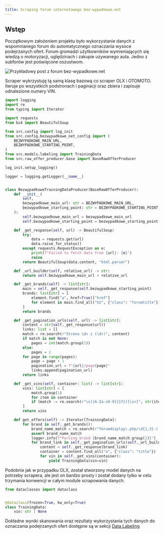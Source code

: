 ```yaml
---
title: Scraping forum internetowego bez-wypadkowe.net
---
```


## Wstęp

Początkowym założeniem projektu było wykorzystanie danych z wspomnianego forum do automatycznego oznaczania wysoce podejrzanych ofert. Forum gromadzi użytkowników wymieniających się wiedzą o motoryzacji, oględzinach i zakupie uzywanego auta. Jedno z subforów jest poświęcone oszustwom. 

![Przykładowy post z forum bez-wypadkowe.net](/assets/bez-wypadkowe-net_przykladowe-ogloszenie.png)


Scraper wykrzystuję tą samą klasę bazową co scraper OLX i OTOMOTO. Iteruje po wszystkich podstronach i paginacji oraz zbiera i zapisuje odnalezione numery VIN.

```python
import logging
import re
from typing import Iterator

import requests
from bs4 import BeautifulSoup

from src.config import log_init
from src.config.bezwypadkowe_net_config import (
    BEZWYPADKOWE_MAIN_URL,
    BEZWYPADKOWE_STARTING_POINT,
)
from src.models.labeling import TrainingData
from src.raw_offer_producer.base import BaseRawOfferProducer

log_init.setup_logging()

logger = logging.getLogger(__name__)


class BezwypadkoweTrainingDataProducer(BaseRawOfferProducer):
    def __init__(
        self,
        bezwypadkowe_main_url: str = BEZWYPADKOWE_MAIN_URL,
        bezwypadkowe_starting_point: str = BEZWYPADKOWE_STARTING_POINT,
    ):
        self.bezwypadkowe_main_url = bezwypadkowe_main_url
        self.bezwypadkowe_starting_point = bezwypadkowe_starting_point

    def _get_response(self, url) -> BeautifulSoup:
        try:
            data = requests.get(url)
            data.raise_for_status()
        except requests.RequestException as e:
            print(f"Failed to fetch data from {url}: {e}")
            raise
        return BeautifulSoup(data.content, "html.parser")

    def _url_builder(self, relative_url) -> str:
        return self.bezwypadkowe_main_url + relative_url

    def _get_brands(self) -> list[str]:
        main = self._get_response(self.bezwypadkowe_starting_point)
        brands: list[str] = [
            element.find("a", href=True)["href"]
            for element in main.find_all("h2", {"class": "forumtitle"})
        ]
        return brands

    def _get_pagination_urls(self, url) -> list[str]:
        content = str(self._get_response(url))
        links: list = []
        match = re.search(r"Strona \d+ z (\d+)", content)
        if match is not None:
            pages = int(match.group(1))
        else:
            pages = 1
        for page in range(pages):
            page = page + 1
            pagination_url = f"{url}/page{page}"
            links.append(pagination_url)
        return links

    def _get_vins(self, container: list) -> list[str]:
        vins: list[str] = [
            match.group(1)
            for item in container
            if (match := re.search(r"\s([A-Za-z0-9]{17})[\s<]", str(item))) is not None
        ]
        return vins

    def get_offers(self) -> Iterator[TrainingData]:
        for brand in self._get_brands():
            brand_name_match = re.search(r"forumdisplay\.php/\d{1,3}-(.*?)\?", brand)
            assert brand_name_match
            logger.info(f"Parsing brand {brand_name_match.group(1)}")
            for brand_link in self._get_pagination_urls(self._url_builder(brand)):
                content = self._get_response(brand_link)
                container = content.find_all("a", {"class": "title"})
                for vin in self._get_vins(container):
                    yield TrainingData(vin=vin)
```

Podobnie jak w przypadku OLX, został stworzony model danych na potrzeby scrapera, ale jest on bardzo prosty i został dodany tylko w celu trzymania konwencji w całym module scrapowania danych.


```python
from dataclasses import dataclass


@dataclass(frozen=True, kw_only=True)
class TrainingData:
    vin: str | None
```

Dokładne wyniki skanowania oraz rezultaty wykorzystania tych danych do oznaczania podejrzanych ofert dostępne są w sekcji [Data Labeling](/b_data_labeling/)
